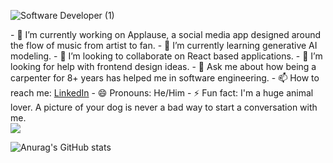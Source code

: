 ![Software Developer (1)](https://github.com/TroyRandall/TroyRandall/assets/105599802/280f9b19-0185-4ec2-8762-d0bdc28a7806)

<div style={display: flex, width: 100%, align-items: center, justify-content: center}>
  <div style={width: 50%}>
  - 🔭 I’m currently working on Applause, a social media app designed around the flow of music from artist to fan.
- 🌱 I’m currently learning generative AI modeling.
- 👯 I’m looking to collaborate on React based applications.
- 🤔 I’m looking for help with frontend design ideas.
- 💬 Ask me about how being a carpenter for 8+ years has helped me in software engineering.
- 📫 How to reach me: <a href="https://www.linkedin.com/in/troy-randall-a493ab17a">LinkedIn</a>
- 😄 Pronouns: He/Him
- ⚡ Fun fact: I'm a huge animal lover. A picture of your dog is never a bad way to start a conversation with me.
  </div>
<img src='https://media.giphy.com/media/v1.Y2lkPTc5MGI3NjExZDYwMXdwMm41ejV4NDZpNzRrbjFlbDg4MWU5YTE3aWplbXo2ZmY5byZlcD12MV9pbnRlcm5hbF9naWZfYnlfaWQmY3Q9Zw/Dne65fvblEBi2fPpRn/giphy.gif' />

</div>

![Anurag's GitHub stats](https://github-readme-stats.vercel.app/api?username=TroyRandall&show_icons=true)
<!--
**TroyRandall/TroyRandall** is a ✨ _special_ ✨ repository because its `README.md` (this file) appears on your GitHub profile.

Here are some ideas to get you started:

- 🔭 I’m currently working on ...
- 🌱 I’m currently learning ...
- 👯 I’m looking to collaborate on ...
- 🤔 I’m looking for help with ...
- 💬 Ask me about ...
- 📫 How to reach me: ...
- 😄 Pronouns: ...
- ⚡ Fun fact: ...
-->

